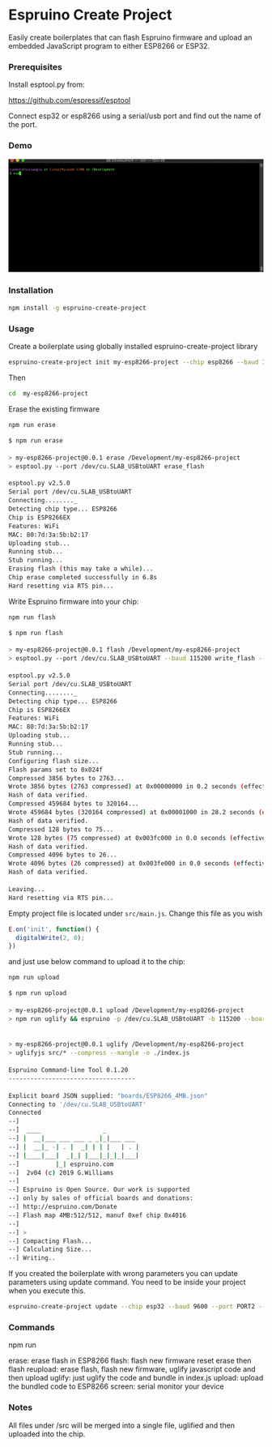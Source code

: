 # Espruino Create Project

Easily create boilerplates that can flash Espruino firmware and upload an embedded JavaScript program to either ESP8266 or ESP32.

### Prerequisites
Install esptool.py from:

https://github.com/espressif/esptool

Connect esp32 or esp8266 using a serial/usb port and find out the name of the port.

### Demo

![Demo](https://raw.githubusercontent.com/aliustaoglu/espruino-create-project/master/help/demo.gif)


### Installation

```bash
npm install -g espruino-create-project
```

### Usage

Create a boilerplate using globally installed espruino-create-project library

```bash
espruino-create-project init my-esp8266-project --chip esp8266 --baud 115200 --port PORT1 --author 'Cuneyt Aliustaoglu'
```

Then

```bash
cd  my-esp8266-project
```

Erase the existing firmware

```bash
npm run erase
```

```bash
$ npm run erase

> my-esp8266-project@0.0.1 erase /Development/my-esp8266-project
> esptool.py --port /dev/cu.SLAB_USBtoUART erase_flash

esptool.py v2.5.0
Serial port /dev/cu.SLAB_USBtoUART
Connecting........_
Detecting chip type... ESP8266
Chip is ESP8266EX
Features: WiFi
MAC: 80:7d:3a:5b:b2:17
Uploading stub...
Running stub...
Stub running...
Erasing flash (this may take a while)...
Chip erase completed successfully in 6.8s
Hard resetting via RTS pin...
```

Write Espruino firmware into your chip:

```bash
npm run flash
```

```bash
$ npm run flash

> my-esp8266-project@0.0.1 flash /Development/my-esp8266-project
> esptool.py --port /dev/cu.SLAB_USBtoUART --baud 115200 write_flash --flash_freq 80m  -fm dio --flash_size 4MB 0x0000 firmware/bo

esptool.py v2.5.0
Serial port /dev/cu.SLAB_USBtoUART
Connecting........_
Detecting chip type... ESP8266
Chip is ESP8266EX
Features: WiFi
MAC: 80:7d:3a:5b:b2:17
Uploading stub...
Running stub...
Stub running...
Configuring flash size...
Flash params set to 0x024f
Compressed 3856 bytes to 2763...
Wrote 3856 bytes (2763 compressed) at 0x00000000 in 0.2 seconds (effective 125.2 kbit/s)...
Hash of data verified.
Compressed 459684 bytes to 320164...
Wrote 459684 bytes (320164 compressed) at 0x00001000 in 28.2 seconds (effective 130.5 kbit/s)...
Hash of data verified.
Compressed 128 bytes to 75...
Wrote 128 bytes (75 compressed) at 0x003fc000 in 0.0 seconds (effective 92.1 kbit/s)...
Hash of data verified.
Compressed 4096 bytes to 26...
Wrote 4096 bytes (26 compressed) at 0x003fe000 in 0.0 seconds (effective 5234.6 kbit/s)...
Hash of data verified.

Leaving...
Hard resetting via RTS pin...
```

Empty project file is located under `src/main.js`. Change this file as you wish

```javascript
E.on('init', function() {
  digitalWrite(2, 0);
})
```

and just use below command to upload it to the chip:

```bash
npm run upload
```

```bash
$ npm run upload

> my-esp8266-project@0.0.1 upload /Development/my-esp8266-project
> npm run uglify && espruino -p /dev/cu.SLAB_USBtoUART -b 115200 --board boards/ESP8266_4MB.json -e 'save()' index.js


> my-esp8266-project@0.0.1 uglify /Development/my-esp8266-project
> uglifyjs src/* --compress --mangle -o ./index.js 

Espruino Command-line Tool 0.1.20
-----------------------------------

Explicit board JSON supplied: "boards/ESP8266_4MB.json"
Connecting to '/dev/cu.SLAB_USBtoUART'
Connected
--] 
--]  ____                 _ 
--] |  __|___ ___ ___ _ _|_|___ ___ 
--] |  __|_ -| . |  _| | | |   | . |
--] |____|___|  _|_| |___|_|_|_|___|
--]          |_| espruino.com
--]  2v04 (c) 2019 G.Williams
--] 
--] Espruino is Open Source. Our work is supported
--] only by sales of official boards and donations:
--] http://espruino.com/Donate
--] Flash map 4MB:512/512, manuf 0xef chip 0x4016
--] 
--] >
--] Compacting Flash...
--] Calculating Size...
--] Writing..


```

If you created the boilerplate with wrong parameters you can update parameters using update command. You need to be inside your project when you execute this.

```bash
espruino-create-project update --chip esp32 --baud 9600 --port PORT2 --author 'My Name'
```

### Commands
npm run <one of the commands below>

erase: erase flash in ESP8266
flash: flash new firmware
reset erase then flash
reupload: erase flash, flash new firmware, uglify javascript code and then upload
uglify: just uglify the code and bundle in index.js
upload: upload the bundled code to ESP8266
screen: serial monitor your device


### Notes
All files under /src will be merged into a single file, uglified and then uploaded into the chip.